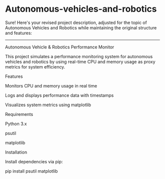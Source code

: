 # Autonomous-vehicles-and-robotics
Sure! Here's your revised project description, adjusted for the topic of Autonomous Vehicles and Robotics while maintaining the original structure and features:


---

Autonomous Vehicle & Robotics Performance Monitor

This project simulates a performance monitoring system for autonomous vehicles and robotics by using real-time CPU and memory usage as proxy metrics for system efficiency.

Features

Monitors CPU and memory usage in real time

Logs and displays performance data with timestamps

Visualizes system metrics using matplotlib


Requirements

Python 3.x

psutil

matplotlib


Installation

Install dependencies via pip:

pip install psutil matplotlib

